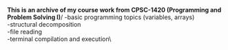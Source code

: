**This is an archive of my course work from CPSC-1420 (Programming and Problem Solving I)**/
-basic programming topics (variables, arrays)\
-structural decomposition\
-file reading\
-terminal compilation and execution\
